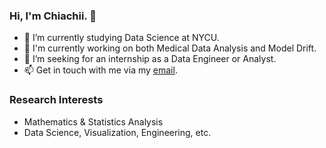 ### Hi, I'm Chiachii. 👋
- 🌱 I’m currently studying Data Science at NYCU.
- 🔭 I'm currently working on both Medical Data Analysis and Model Drift.
- 🎯 I’m seeking for an internship as a Data Engineer or Analyst.
- 📫 Get in touch with me via my [email](chiachii.liang@gmail.com).

### Research Interests
- Mathematics & Statistics Analysis
- Data Science, Visualization, Engineering, etc.
  
<!--
### My Github Stats

[![Chiachii's GitHub stats-Dark](https://github-readme-stats.vercel.app/api?username=chiachii&show_icons=true&theme=dark#gh-dark-mode-only)](https://github.com/chiachii/github-readme-stats#responsive-card-theme#gh-dark-mode-only)
[![Chiachii's GitHub Stats](https://github-readme-stats.vercel.app/api?username=chiachii&count_private=true&show_icons=true&rank_icon=github&theme=github)](https://github.com/chiachii/github-readme-stats)
![Top Langs](https://github-readme-stats.vercel.app/api/top-langs/?username=chiachii&layout=compact)
-->

<!--
**chiachii/chiachii** is a ✨ _special_ ✨ repository because its `README.md` (this file) appears on your GitHub profile.

Here are some ideas to get you started:

- 🔭 I’m currently working on ...
- 🌱 I’m currently learning ...
- 👯 I’m looking to collaborate on ...
- 🤔 I’m looking for help with ...
- 💬 Ask me about ...
- 📫 How to reach me: ...
- 😄 Pronouns: ...
- ⚡ Fun fact: ...

### My Skills:
- **AI & Data**: PyTorch, TensorFlow, Scikit-Learn, Pandas, Matplotlib, Snorkel, SHAP, GPT-3, SPSS, SmartPLS
- **Blockchain**: Solidity, Vyper, Move, Hardhat, Brownie, Foundry, Slither, IOTA, Bitcoin, IPFS, DIDs, NFT
- **Frontend**: Vue, React, Angular, TypeScript, Tensorflow.js, IndexedDB, Bootstrap, Tailwind, Selenium
- **Backend**: FastAPI, Flask, Django, Expresss.js, Next.js, GraphQL, Java, Scala
- **Database**: MongoDB, PostgreSQL, Redis, LevelDB, Elasticsearch, Weaviate
- **Cloud & Server**: GCP, AWS, Azure, Docker, CI/CD, Google APIs, Firebase, Ubuntu, Nginx
-->
